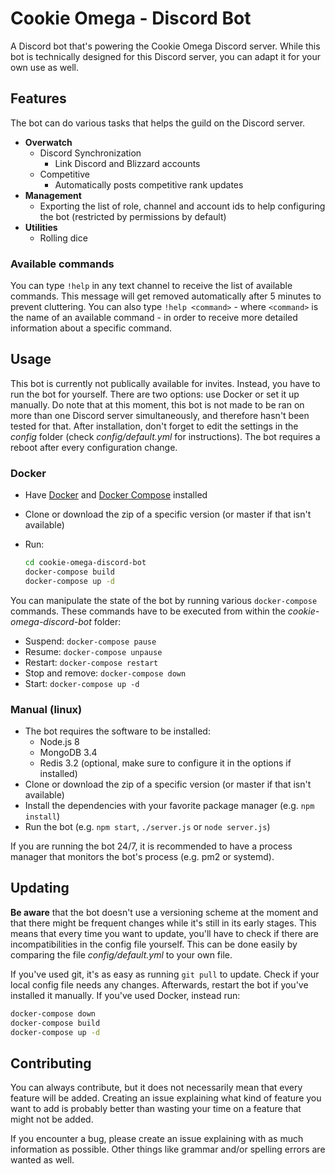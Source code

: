 # Cookie Omega - Discord Bot
A Discord bot that's powering the Cookie Omega Discord server.
While this bot is technically designed for this Discord server, you can adapt it for your own use as well.

## Features
The bot can do various tasks that helps the guild on the Discord server.
 - **Overwatch**
   - Discord Synchronization
     - Link Discord and Blizzard accounts
   - Competitive 
     - Automatically posts competitive rank updates
 - **Management**
   - Exporting the list of role, channel and account ids to help configuring the bot (restricted by permissions by default)
 - **Utilities**
   - Rolling dice

### Available commands
You can type `!help` in any text channel to receive the list of available commands.
This message will get removed automatically after 5 minutes to prevent cluttering.
You can also type `!help <command>` - where `<command>` is the name of an available command - in order to receive more detailed information about a specific command.

## Usage
This bot is currently not publically available for invites. Instead, you have to run the bot for yourself.
There are two options: use Docker or set it up manually.
Do note that at this moment, this bot is not made to be ran on more than one Discord server simultaneously, and therefore hasn't been tested for that.
After installation, don't forget to edit the settings in the *config* folder (check *config/default.yml* for instructions).
The bot requires a reboot after every configuration change.

### Docker
 - Have [Docker](https://docs.docker.com/engine/installation/) and [Docker Compose](https://github.com/docker/compose/releases) installed
 - Clone or download the zip of a specific version (or master if that isn't available)
 - Run:
   
   ```bash
   cd cookie-omega-discord-bot
   docker-compose build
   docker-compose up -d
   ```

You can manipulate the state of the bot by running various `docker-compose` commands.
These commands have to be executed from within the *cookie-omega-discord-bot* folder:
 - Suspend: `docker-compose pause`
 - Resume: `docker-compose unpause`
 - Restart: `docker-compose restart`
 - Stop and remove: `docker-compose down`
 - Start: `docker-compose up -d`

### Manual (linux)
 - The bot requires the software to be installed:
   - Node.js 8
   - MongoDB 3.4
   - Redis 3.2 (optional, make sure to configure it in the options if installed)
 - Clone or download the zip of a specific version (or master if that isn't available)
 - Install the dependencies with your favorite package manager (e.g. `npm install`)
 - Run the bot (e.g. `npm start`, `./server.js` or `node server.js`)

If you are running the bot 24/7, it is recommended to have a process manager that monitors the bot's process (e.g. pm2 or systemd).

## Updating
**Be aware** that the bot doesn't use a versioning scheme at the moment and that there might be frequent changes while it's still in its early stages.
This means that every time you want to update, you'll have to check if there are incompatibilities in the config file yourself.
This can be done easily by comparing the file *config/default.yml* to your own file.

If you've used git, it's as easy as running `git pull` to update.
Check if your local config file needs any changes.
Afterwards, restart the bot if you've installed it manually.
If you've used Docker, instead run:
```bash
docker-compose down
docker-compose build
docker-compose up -d
```

## Contributing
You can always contribute, but it does not necessarily mean that every feature will be added.
Creating an issue explaining what kind of feature you want to add is probably better than wasting your time on a feature that might not be added. 

If you encounter a bug, please create an issue explaining with as much information as possible.
Other things like grammar and/or spelling errors are wanted as well.
